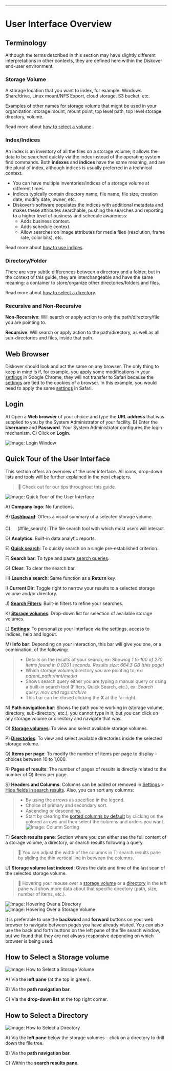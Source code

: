 ___
# <a id="user_interface"></a>User Interface Overview

## Terminology

Although the terms described in this section may have slightly different interpretations in other contexts, they are defined here within the Diskover end-user environment.

### <a id="storage_volume"></a>Storage Volume

A storage location that you want to index, for example: Windows Share/drive, Linux mount/NFS Export, cloud storage, S3 bucket, etc.

Examples of other names for storage volume that might be used in your organization: storage mount, mount point, top level path, top level storage directory, volume.

Read more about [how to select a volume](#select_volume).

### <a id="index"></a>Index/Indices

An index is an inventory of all the files on a storage volume; it allows the data to be searched quickly via the index instead of the operating system  find commands. Both  **indexes**  and  **indices**  have the same meaning, and are the plural of index, although indices is usually preferred in a technical context.

- You can have multiple inventories/indices of a storage volume at different times.
- Indices typically contain directory name, file name, file size, creation date, modify date, owner, etc.
- Diskover’s software populates the indices with additional metadata  and makes these attributes searchable, pushing the searches and reporting to a higher level of business and schedule awareness:
	- Adds business context.
	- Adds schedule context.
	- Allow searches on image attributes for media files (resolution, frame rate, color bits), etc.

Read more about [how to use indices](#indices).

### <a id="directory"></a>Directory/Folder

There are very subtle differences between a directory and a folder, but in the context of this guide, they are interchangeable and have the same meaning: a container to store/organize other directories/folders and files.

Read more about [how to select a directory](#select_directory).

### <a id=“recursive”></a>Recursive and Non-Recursive

**Non-Recursive**: Will search or apply action to only the path/directory/file you are pointing to.

**Recursive**: Will search or apply action to the path/directory, as well as all sub-directories and files, inside that path.

## Web Browser

Diskover should look and act the same on any browser. The only thing to keep in mind is if, for example, you apply some modifications in your [settings](#settings) in Google Chrome, they will not transfer to Safari because the [settings](#settings) are tied to the cookies  of a browser. In this example, you would need to apply the same [settings](#settings) in Safari.

## <a id="login"></a>Login

A) Open a  **Web browser**  of your choice and type the  **URL address**  that was supplied to you by the System Administrator of your facility.
B) Enter the  **Username**  and  **Password**. Your System Administrator configures the login mechanism.
C) Click on  **Login**.

![Image: Login Window](images/image_login_window_logo_diskover.png)

## <a id="tour_user_interface"></a>Quick Tour of the User Interface

This section offers an overview of the user interface. All icons, drop-down lists and tools will be further explained in the next chapters.

>🔆 Check out for our tips throughout this guide.

![Image: Quick Tour of the User Interface](images/image_file_search_page_overview.png)

A) **Company logo**: No functions.

B) [**Dashboard**](#dashboard): Offers a visual summary of a selected storage volume.

C) <img src=“images/icon_you_are_here.png” width="15" height="20"> (#file_search): The file search tool with which most users will interact.

D) **Analytics**: Built-in data analytic reports.

E) [**Quick search**](#quick_search): To quickly search on a single pre-established criterion.

F) <a id="search_bar"></a>**Search bar**: To type and paste [search queries](#search_syntax).

G) **Clear**: To clear the search bar.

H) **Launch a search**: Same function as a  **Return**  key.

I) **Current Dir**: Toggle right to narrow your results to a selected storage volume and/or directory.

J) [**Search Filters**](#filters): Built-in filters to refine your searches.

K) [**Storage volumes**](#storage_volume): Drop-down list for selection of available storage volumes.

L) [**Settings**](#settings): To personalize your interface via the settings, access to indices, help and logout.

M) **Info bar**: Depending on your interaction, this bar will give you one, or a combination, of the following:

>- Details on the results of your search, ex:  _Showing 1 to 100 of 270 items found in 0.0201 seconds. Results size: 664.3 GB (this page)_
>- Which storage volume/directory you are pointing to, ex:  _parent_path:/mnt/media_
>- Shows search query either you are typing a manual query or using a built-in search tool (Filters, Quick Search, etc.), ex:  _Search query: mov and tags:archive_
>- This bar can be closed clicking the  **X**  at the far right.

N) **Path navigation bar**: Shows the path you’re working in (storage volume, directory, sub-directory, etc.), you cannot type in it, but you can click on any storage volume or directory and navigate that way.

O) [**Storage volumes**](#storage_volume): To view and select available storage volumes.

P) [**Directories**](#directory): To view and select available directories inside the selected storage volume.

Q) **Items per page**: To modify the number of items per page to display – choices between 10 to 1,000.

R) **Pages of results**: The number of pages of results is directly related to the number of Q) items per page.

S) <a id="result_pane_columns"></a>**Headers and Columns**: Columns can be added or removed in [Settings](#settings) > [Hide fields in search results](#hide_columns). <a id="columns_sort"></a>Also, you can sort any columns:
>- By using the arrows as specified in the legend.
>- Choice of primary and secondary sort.
>- Ascending or descending.
>- Start by clearing the [sorted columns by default](#default_columns_sort) by clicking on the colored arrows and then select the columns and orders you want.
>![Image: Column Sorting](images/image_file_search_page_column_sorting.png)

T) **Search results pane**: Section where you can either see the full content of a storage volume, a directory, or search results following a query.

>🔆 You can adjust the width of the columns in T) search results  pane by sliding the thin vertical line in between the columns.

U) **Storage volume last indexed**: Gives the date and time of the last scan of the selected storage volume.

>🔆 Hovering  your mouse over a [storage volume](#storage_volume) or a [directory](#directory) in the left pane will show more data about that specific directory (path, size, number of items, etc.).

![Image: Hovering Over a Directory](images/image_file_search_hovering_directory.png)
![Image: Hovering Over a Storage Volume](images/image_file_search_hovering_volume.png)

It is preferable to use the  **backward**  and  **forward**  buttons on your web browser to navigate between pages you have already visited. You can also use the back and forth buttons on the left pane of the file search window, but we found that they are not always responsive depending on which browser is being used.

## <a id="select_volume"></a>How to Select a Storage volume
![Image: How to Select a Storage Volume](images/image_file_search_page_select_volume.png)

A) Via the  **left pane** (at the top in green).

B) Via the  **path navigation bar**.

C) Via the  **drop-down list**  at the top right corner.

## <a id="select_directory"></a>How to Select a Directory
![Image: How to Select a Directory](images/image_file_search_page_select_directory.png)

A) Via the  **left pane**  below the storage volumes – click on a directory to drill down the file tree.

B) Via the  **path navigation bar**.

C) Within the  **search results pane**.
